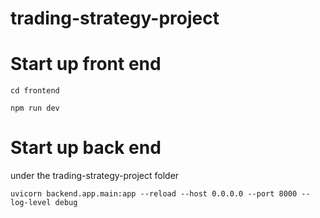 # trading-strategy-project

# Start up front end
```cd frontend```

```npm run dev```

# Start up back end 
under the trading-strategy-project folder

```uvicorn backend.app.main:app --reload --host 0.0.0.0 --port 8000 --log-level debug```